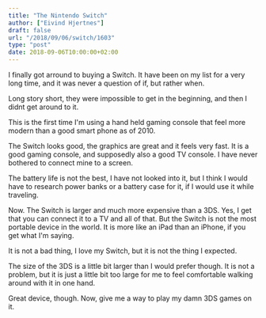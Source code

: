 ```yaml
---
title: "The Nintendo Switch"
author: ["Eivind Hjertnes"]
draft: false
url: "/2018/09/06/switch/1603"
type: "post"
date: 2018-09-06T10:00:00+02:00
---
```


I finally got arround to buying a Switch. It have been on my list for a
very long time, and it was never a question of if, but rather when.

Long story short, they were impossible to get in the beginning, and then
I didnt get around to it.

This is the first time I'm using a hand held gaming console that feel
more modern than a good smart phone as of 2010.

The Switch looks good, the graphics are great and it feels very fast. It
is a good gaming console, and supposedly also a good TV console. I have
never bothered to connect mine to a screen.

The battery life is not the best, I have not looked into it, but I think
I would have to research power banks or a battery case for it, if I
would use it while traveling.

Now. The Switch is larger and much more expensive than a 3DS. Yes, I get
that you can connect it to a TV and all of that. But the Switch is not
the most portable device in the world. It is more like an iPad than an
iPhone, if you get what I'm saying.

It is not a bad thing, I love my Switch, but it is not the thing I
expected.

The size of the 3DS is a little bit larger than I would prefer though.
It is not a problem, but it is just a little bit too large for me to
feel comfortable walking around with it in one hand.

Great device, though. Now, give me a way to play my damn 3DS games on
it.
